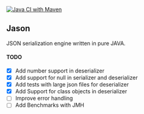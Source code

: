 [![Java CI with Maven](https://github.com/bharatm29/Jason/actions/workflows/maven.yml/badge.svg)](https://github.com/bharatm29/Jason/actions/workflows/maven.yml)

## Jason 
JSON serialization engine written in pure JAVA.

#### TODO
- [x] Add number support in deserializer
- [x] Add support for null in serializer and deserializer
- [x] Add tests with large json files for deserializer
- [x] Add Support for class objects in deserializer
- [ ] Improve error handling
- [ ] Add Benchmarks with JMH